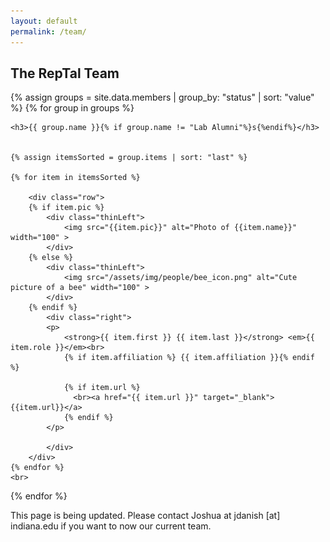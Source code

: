 ```yaml
---
layout: default
permalink: /team/
---
```


## The RepTal Team

<div>
{% assign groups = site.data.members | group_by: "status" | sort: "value" %}
{% for group in groups %}

    <h3>{{ group.name }}{% if group.name != "Lab Alumni"%}s{%endif%}</h3>


    {% assign itemsSorted = group.items | sort: "last" %}

    {% for item in itemsSorted %}

        <div class="row">
        {% if item.pic %}
            <div class="thinLeft">
                <img src="{{item.pic}}" alt="Photo of {{item.name}}" width="100" >
            </div>
        {% else %}
            <div class="thinLeft">
                <img src="/assets/img/people/bee_icon.png" alt="Cute picture of a bee" width="100" >
            </div>
        {% endif %}
            <div class="right">
            <p>
                <strong>{{ item.first }} {{ item.last }}</strong> <em>{{ item.role }}</em><br>
                {% if item.affiliation %} {{ item.affiliation }}{% endif %}

                {% if item.url %}
                  <br><a href="{{ item.url }}" target="_blank">{{item.url}}</a>
                {% endif %}
            </p>

            </div>
        </div>
    {% endfor %}
    <br>

{% endfor %}
</div>

This page is being updated. Please contact Joshua at jdanish [at] indiana.edu if you want to now our current team.